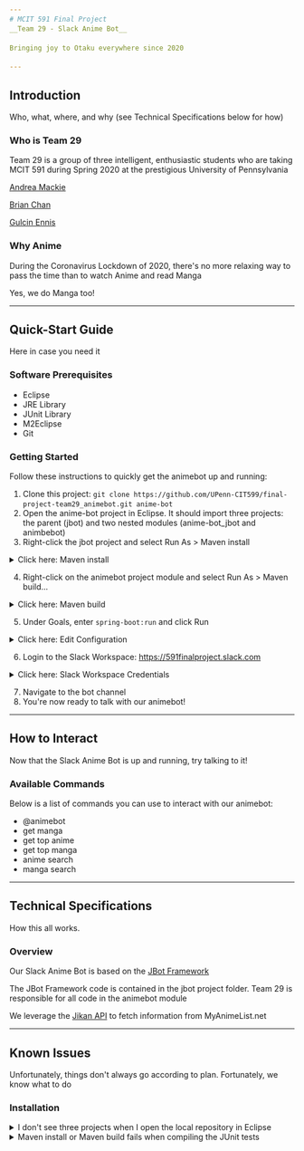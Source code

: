 ```yaml
---
# MCIT 591 Final Project
__Team 29 - Slack Anime Bot__

Bringing joy to Otaku everywhere since 2020

---
```

## Introduction
Who, what, where, and why (see Technical Specifications below for how)
### Who is Team 29
Team 29 is a group of three intelligent, enthusiastic students who are taking MCIT 591 during Spring 2020 at the prestigious University of Pennsylvania

[Andrea Mackie](https://github.com/andreamackie13)

[Brian Chan](https://github.com/chan-b)

[Gulcin Ennis](https://github.com/G-Ennis)

### Why Anime
During the Coronavirus Lockdown of 2020, there's no more relaxing way to pass the time than to watch Anime and read Manga

Yes, we do Manga too!

---
## Quick-Start Guide
Here in case you need it
### Software Prerequisites
* Eclipse
* JRE Library
* JUnit Library
* M2Eclipse
* Git

### Getting Started
Follow these instructions to quickly get the animebot up and running:
1. Clone this project: `git clone https://github.com/UPenn-CIT599/final-project-team29_animebot.git anime-bot`
2. Open the anime-bot project in Eclipse. It should import three projects: the parent (jbot) and two nested modules (anime-bot_jbot and animbebot)
3. Right-click the jbot project and select Run As > Maven install
<details>
<summary>Click here: Maven install</summary>

![jbot Maven Install](images/readme-jbot-install.PNG)

</details>

4. Right-click on the animebot project module and select Run As > Maven build...
<details>
<summary>Click here: Maven build</summary>

![animebot Maven Build](images/readme-animebot-build.PNG)

</details>

5. Under Goals, enter `spring-boot:run` and click Run
<details>
<summary>Click here: Edit Configuration</summary>

![animebot Maven Run Configuration](images/readme-animebot-build-goals.PNG)

</details>

6. Login to the Slack Workspace: https://591finalproject.slack.com

<details>
<summary>Click here: Slack Workspace Credentials</summary>

__Username:__ `mcit591.team29@gmail.com` 
__Password:__ `mcit591!`

</details>

7. Navigate to the bot channel
8. You're now ready to talk with our animebot!

---
## How to Interact
Now that the Slack Anime Bot is up and running, try talking to it!
### Available Commands
Below is a list of commands you can use to interact with our animebot:
* @animebot
* get manga
* get top anime
* get top manga
* anime search
* manga search

---
## Technical Specifications
How this all works.
### Overview
Our Slack Anime Bot is based on the [JBot Framework](https://github.com/rampatra/jbot)

The JBot Framework code is contained in the jbot project folder. Team 29 is responsible for all code in the animebot module

We leverage the [Jikan API](https://jikan.moe/) to fetch information from MyAnimeList.net

---
## Known Issues
Unfortunately, things don't always go according to plan. Fortunately, we know what to do
### Installation
<details>
<summary>I don't see three projects when I open the local repository in Eclipse</summary>
Try deleting the local repository and re-cloning it from GitHub
</details>
<details>
<summary>Maven install or Maven build fails when compiling the JUnit tests</summary>
You may need to remove and re-add the JUnit Library to the animebot project Build Path for the code to compile
</details>
